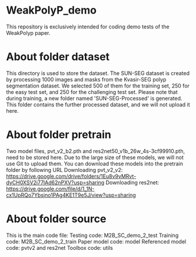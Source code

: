 # WeakPolyP_demo
This repository is exclusively intended for coding demo tests of the WeakPolyp paper.
# About folder dataset
This directory is used to store the dataset. The SUN-SEG dataset is created by processing 1000 images and masks from the Kvasir-SEG polyp segmentation dataset. 
We selected 500 of them for the training set, 250 for the easy test set, and 250 for the challenging test set.
Please note that during training, a new folder named 'SUN-SEG-Processed' is generated. This folder contains the further processed dataset, and we will not upload it here.
# About folder pretrain
Two model files, pvt_v2_b2.pth and res2net50_v1b_26w_4s-3cf99910.pth, need to be stored here. 
Due to the large size of these models, we will not use Git to upload them.
You can download these models into the pretrain folder by following URL
Downloading pvt_v2_v2:
https://drive.google.com/drive/folders/1Eu8v9vMRvt-dyCH0XSV2i77lAd62nPXV?usp=sharing
Downloading res2net:
https://drive.google.com/file/d/1_1N-cx1UpRQo7Ybsjno1PAg4KE1T9e5J/view?usp=sharing
# About folder source
This is the main code file:
Testing code: M2B_SC_demo_2_test
Training code: M2B_SC_demo_2_train
Paper model code: model
Referenced model code: pvtv2 and res2net
Toolbox code: utils
